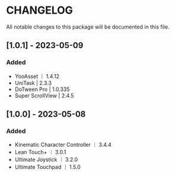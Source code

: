 # CHANGELOG

All notable changes to this package will be documented in this file.


## [1.0.1] - 2023-05-09

### Added

- YooAsset ｜ 1.4.12
- UniTask | 2.3.3
- DoTween Pro | 1.0.335
- Super ScrollView | 2.4.5

## [1.0.0] - 2023-05-08

### Added

- Kinematic Character Controller ｜ 3.4.4
- Lean Touch+ ｜ 3.0.1
- Ultimate Joystick ｜ 3.2.0
- Ultimate Touchpad ｜ 1.5.0
